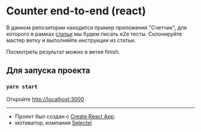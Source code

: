 # Counter end-to-end (react)

В данном репозитории находится пример приложения "Счетчик", для которого в рамках [статьи](https://vc.ru/dev/154739-testiruem-veb-prilozhenie-s-cypress) мы будем писать e2e тесты. Склонируйте мастер ветку и выполняйте инструкции из статьи.

Посмотреть результат можно в ветке finish.

## Для запуска проекта

### `yarn start`

Откройте [http://localhost:3000](http://localhost:3000)

---

- Проект был создан с [Create React App](https://github.com/facebook/create-react-app).
- мотиватор, компания [Selectel](https://selectel.ru/?utm_source=vc.ru_maxgithub&utm_medium=referral&utm_campaign=Brand_Spec_270820_Instructions)
